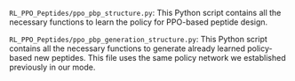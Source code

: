 `RL_PPO_Peptides/ppo_pbp_structure.py`: This Python script contains all the necessary functions to learn the policy for PPO-based peptide design.

`RL_PPO_Peptides/ppo_pbp_generation_structure.py`: This Python script contains all the necessary functions to generate already learned policy-based new peptides. This file uses the same policy network we established previously in our mode.
